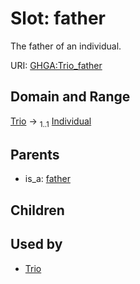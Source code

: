 
# Slot: father


The father of an individual.

URI: [GHGA:Trio_father](https://w3id.org/GHGA/Trio_father)


## Domain and Range

[Trio](Trio.md) &#8594;  <sub>1..1</sub> [Individual](Individual.md)

## Parents

 *  is_a: [father](father.md)

## Children


## Used by

 * [Trio](Trio.md)
